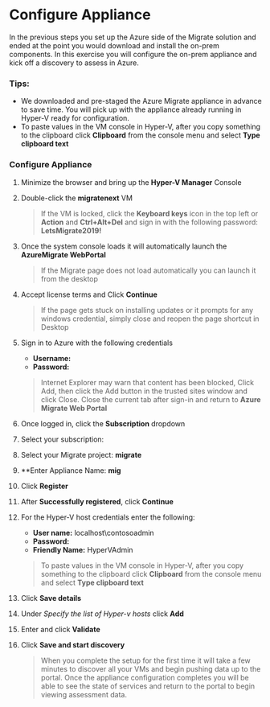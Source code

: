 # Configure Appliance

In the previous steps you set up the Azure side of the Migrate solution and ended at the point you would download and install the on-prem components.  In this exercise you will configure the on-prem appliance and kick off a discovery to assess in Azure.

### Tips:

  * We downloaded and pre-staged the Azure Migrate appliance in advance to save time.  You will pick up with the appliance already running in Hyper-V ready for configuration.
  * To paste values in the VM console in Hyper-V, after you copy something to the clipboard click **Clipboard** from the console menu and select **Type clipboard text**


### Configure Appliance

1. Minimize the browser and bring up the **Hyper-V Manager** Console
2. Double-click  the **migratenext** VM

	>If the VM is locked, click the **Keyboard keys** icon in the top left or **Action** and **Ctrl+Alt+Del** and sign in with the following password: **LetsMigrate2019!**

3. Once the system console loads it will automatically launch  the **AzureMigrate WebPortal**

	>If the Migrate page does not load automatically you can launch it from the desktop

4. Accept license terms and Click **Continue**

	>If the page gets stuck on installing updates or it prompts for any windows credential, simply close and reopen the page shortcut in Desktop
	
5. Sign in to Azure with the following credentials

	* **Username:** <inject key="AzureAdUserEmail" />
	* **Password:** <inject key="AzureAdUserPassword" />
    >Internet Explorer may warn that content has been blocked, Click Add, then click the Add button in the trusted sites window and click Close.
    >Close the current tab after sign-in and return to <strong>Azure Migrate Web Portal</strong>

6. Once logged in, click the **Subscription** dropdown
7. Select your subscription: **<inject key="subscriptionName" />**
8. Select your Migrate project: **<copy><inject key="resourceGroupName"  copy="false" />migrate</copy>**
1. **Enter Appliance Name: **<copy>mig<inject key="resourceGroupName"  copy="false" /></copy>**
1. Click **Register**
1. After **Successfully registered**, click **Continue**
1. For the Hyper-V host credentials enter the following:

	* **User name:** localhost\contosoadmin
	* **Password:** <inject key="AzurePassword" />
	* **Friendly Name:** HyperVAdmin

    >To paste values in the VM console in Hyper-V, after you copy something to the clipboard click **Clipboard** from the console menu and select **Type clipboard text**

13. Click **Save details**
14. Under *Specify the list of Hyper-v hosts* click **Add**
15. Enter **<inject key="networkInterface" />** and click **Validate**
16. Click **Save and start discovery**

	>When you complete the setup for the first time it will take a few minutes to discover all your VMs and begin pushing data up to the portal.  Once the appliance configuration completes you will be able to see the state of services and return to the portal to begin viewing assessment data.

